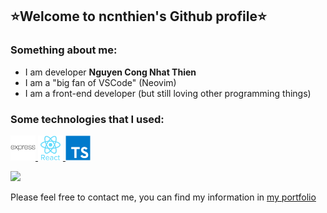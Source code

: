 ## ⭐Welcome to ncnthien's Github profile⭐

### Something about me:

- I am developer **Nguyen Cong Nhat Thien**
- I am a "big fan of VSCode" (Neovim)
- I am a front-end developer (but still loving other programming things)

### Some technologies that I used:
<p align="left"> <a href="https://expressjs.com" target="_blank"> <img src="https://raw.githubusercontent.com/devicons/devicon/master/icons/express/express-original-wordmark.svg" alt="express" width="40" height="40"/> </a> <a href="https://reactjs.org/" target="_blank"> <img src="https://raw.githubusercontent.com/devicons/devicon/master/icons/react/react-original-wordmark.svg" alt="react" width="40" height="40"/> </a> <a href="https://www.typescriptlang.org/" target="_blank"> <img src="https://raw.githubusercontent.com/devicons/devicon/master/icons/typescript/typescript-original.svg" alt="typescript" width="40" height="40"/> </a> </p>

<img src="https://github-readme-stats.vercel.app/api/top-langs/?username=ncnthien&layout=compact&langs_count=20" />

Please feel free to contact me, you can find my information in [my portfolio](https://ncnthien.vercel.app/)

